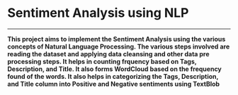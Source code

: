 # Sentiment Analysis using NLP
-----------------------------------------------------------------------------------------------------------------------------------
**This project aims to implement the Sentiment Analysis using the various concepts of Natural Language Processing. The various steps involved are reading the dataset and applying data cleansing and other data pre processing steps. 
It helps in counting frquency based on Tags, Description, and Title. It also forms WordCloud based on the frequency found of the words.
It also helps in categorizing the Tags, Description, and Title column into Positive and Negative sentiments using TextBlob**
